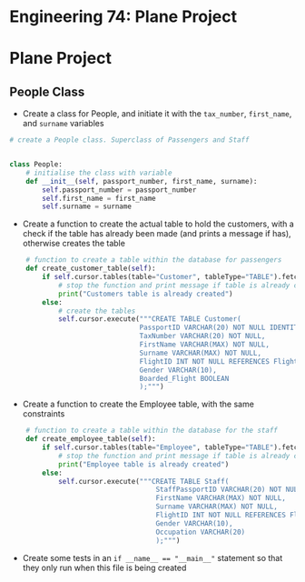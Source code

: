 # Engineering 74: Plane Project

 # Plane Project

## People Class

* Create a class for People, and initiate it with the `tax_number`, `first_name`, and `surname` variables
```python
# create a People class. Superclass of Passengers and Staff


class People:
    # initialise the class with variable
    def __init__(self, passport_number, first_name, surname):
        self.passport_number = passport_number
        self.first_name = first_name
        self.surname = surname
```

* Create a function to create the actual table to hold the customers, with a check if the table has already been made (and prints a message if has), otherwise creates the table
```python
    # function to create a table within the database for passengers
    def create_customer_table(self):
        if self.cursor.tables(table="Customer", tableType="TABLE").fetchone():
            # stop the function and print message if table is already created
            print("Customers table is already created")
        else:
            # create the tables
            self.cursor.execute("""CREATE TABLE Customer(
                                PassportID VARCHAR(20) NOT NULL IDENTITY PRIMARY KEY,
								TaxNumber VARCHAR(20) NOT NULL,
                                FirstName VARCHAR(MAX) NOT NULL,
                                Surname VARCHAR(MAX) NOT NULL,
                                FlightID INT NOT NULL REFERENCES Flight_Trip(FlightID),
                                Gender VARCHAR(10),
                                Boarded_Flight BOOLEAN
                                );""")

```

* Create a function to create the Employee table, with the same constraints
```python
    # function to create a table within the database for the staff
    def create_employee_table(self):
        if self.cursor.tables(table="Employee", tableType="TABLE").fetchone():
            # stop the function and print message if table is already created
            print("Employee table is already created")
        else:
            self.cursor.execute("""CREATE TABLE Staff(
                                    StaffPassportID VARCHAR(20) NOT NULL IDENTITY PRIMARY KEY,
                                    FirstName VARCHAR(MAX) NOT NULL,
                                    Surname VARCHAR(MAX) NOT NULL,
                                    FlightID INT NOT NULL REFERENCES Flight_Trip(FlightID),
                                    Gender VARCHAR(10),
                                    Occupation VARCHAR(20)
                                    );""")
```

* Create some tests in an `if __name__ == "__main__"` statement so that they only run when this file is being created
